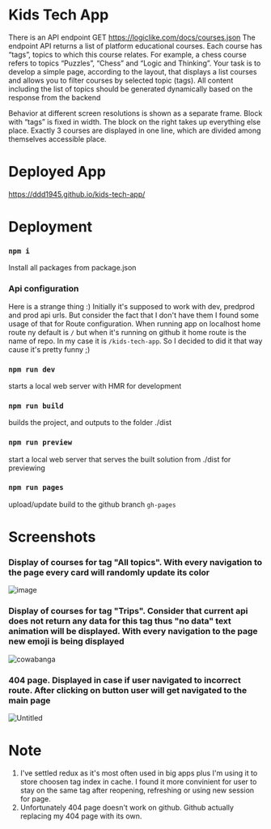 # Kids Tech App

There is an API endpoint
GET https://logiclike.com/docs/courses.json
The endpoint API returns a list of platform educational courses. Each course
has “tags”, topics to which this course relates. For example, a chess course refers to
topics “Puzzles”, “Chess” and “Logic and Thinking”.
Your task is to develop a simple page, according to the layout, that displays a list
courses and allows you to filter courses by selected topic (tags). All content
including the list of topics should be generated dynamically based on the response from the backend

Behavior at different screen resolutions is shown as a separate frame. Block with
“tags” is fixed in width. The block on the right takes up everything else
place. Exactly 3 courses are displayed in one line, which are divided among themselves
accessible place.


# Deployed App
https://ddd1945.github.io/kids-tech-app/


# Deployment

### `npm i`

Install all packages from package.json

### Api configuration

Here is a strange thing :) Initially it's supposed to work with dev, predprod and prod api urls. But consider the fact that I don't have them I found some usage of that for Route configuration. When running app on localhost home route ny default is `/` but when it's running on github it home route is the name of repo. In my case it is `/kids-tech-app`. So I decided to did it that way cause it's pretty funny ;)

### `npm run dev`

starts a local web server with HMR for development

### `npm run build`

builds the project, and outputs to the folder ./dist

### `npm run preview`

start a local web server that serves the built solution from ./dist for previewing

### `npm run pages`

upload/update build to the github branch `gh-pages`


# Screenshots

### Display of courses for tag "All topics". With every navigation to the page every card will randomly update its color

![image](https://github.com/Ddd1945/kids-tech-app/assets/88478851/8ed9fb5a-5a83-4dc1-882c-9efb2275af9e)


### Display of courses for tag "Trips". Consider that current api does not return any data for this tag thus "no data" text animation will be displayed. With every navigation to the page new emoji is being displayed

![cowabanga](https://github.com/Ddd1945/kids-tech-app/assets/88478851/48226452-70de-495e-b049-9882f9ce885a)


### 404 page. Displayed in case if user navigated to incorrect route. After clicking on button user will get navigated to the main page

![Untitled](https://github.com/Ddd1945/kids-tech-app/assets/88478851/1308860e-b742-4650-9c86-470d1ee9c9cd)


# Note

1. I've settled redux as it's most often used in big apps plus I'm using it to store choosen tag index in cache. I found it more convinient for user to stay on the same tag after reopening, refreshing or using new session for page.
2. Unfortunately 404 page doesn't work on github. Github actually replacing my 404 page with its own.
